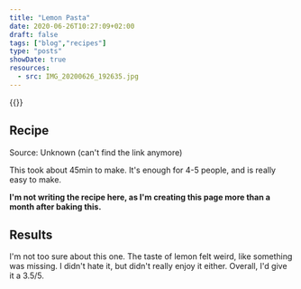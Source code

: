 ```yaml
---
title: "Lemon Pasta"
date: 2020-06-26T10:27:09+02:00
draft: false
tags: ["blog","recipes"]
type: "posts"
showDate: true
resources:
  - src: IMG_20200626_192635.jpg
---
```


{{<gallery>}}

## Recipe

Source: Unknown (can't find the link anymore)

This took about 45min to make. It's enough for 4-5 people, and is really easy to make.

**I'm not writing the recipe here, as I'm creating this page more than a month after baking this.**

## Results

I'm not too sure about this one. The taste of lemon felt weird, like something was missing. I didn't hate it, but didn't really enjoy it either. Overall, I'd give it a 3.5/5.
